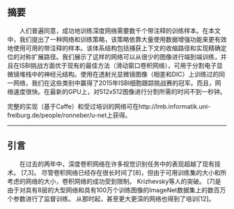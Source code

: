 ## 摘要

　　人们普遍同意，成功地训练深度网络需要数千个带注释的训练样本。在本文中，我们提出了一种网络和训练策略，该策略依靠大量使用数据增强功能来更有效地使用可用的带注释的样本。该体系结构包括捕获上下文的收缩路径和实现精确定位的对称扩展路径。我们展示了这样的网络可以从很少的图像进行端到端训练，并且在ISBI挑战方面优于现有的最佳方法（滑动窗口卷积网络），可用于分割电子显微镜堆栈中的神经元结构。使用在透射光显微镜图像（相差和DIC）上训练过的同一网络，我们在这些类别中赢得了2015年ISBI细胞跟踪挑战赛的冠军。而且，网络速度很快。在最新的GPU上，对512x512图像进行分割所需的时间不到一秒钟。

完整的实现（基于Caffe）和受过培训的网络可在http://lmb.informatik.uni-freiburg.de/people/ronneber/u-net上获得。

---


## 引言

　　在过去的两年中，深度卷积网络在许多视觉识别任务中的表现超越了现有技术。 [7,3]。 尽管卷积网络已经存在很长时间了[8]，但由于可用训练集的大小和所考虑的网络的大小，卷积网络的成功受到限制。 Krizhevsky等人的突破。 [7]是由于对具有8层的大型网络和具有100万个训练图像的ImageNet数据集上的数百万个参数进行了监督训练。 从那时起，甚至更大更深的网络也得到了培训[12]。